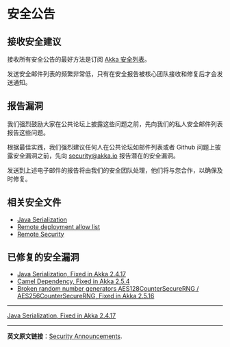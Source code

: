 # 安全公告
## 接收安全建议
接收所有安全公告的最好方法是订阅 [Akka 安全列表](https://groups.google.com/forum/#!forum/akka-security)。

发送安全邮件列表的频繁非常低，只有在安全报告被核心团队接收和修复后才会发送通知。

## 报告漏洞
我们强烈鼓励大家在公共论坛上披露这些问题之前，先向我们的私人安全邮件列表报告这些问题。

根据最佳实践，我们强烈建议任何人在公共论坛如邮件列表或者 Github 问题上披露安全漏洞之前，先向 [security@akka.io]() 报告潜在的安全漏洞。

发送到上述电子邮件的报告将由我们的安全团队处理，他们将与您合作，以确保及时修复。

## 相关安全文件

- [Java Serialization](https://doc.akka.io/docs/akka/current/serialization.html#java-serialization)
- [Remote deployment allow list](https://doc.akka.io/docs/akka/current/remoting.html#remote-deployment-allow-list)
- [Remote Security](https://doc.akka.io/docs/akka/current/remoting-artery.html#remote-security)

## 已修复的安全漏洞
- [Java Serialization, Fixed in Akka 2.4.17](https://doc.akka.io/docs/akka/current/security/2017-02-10-java-serialization.html)
- [Camel Dependency, Fixed in Akka 2.5.4](https://doc.akka.io/docs/akka/current/security/2017-08-09-camel.html)
- [Broken random number generators AES128CounterSecureRNG / AES256CounterSecureRNG, Fixed in Akka 2.5.16](https://doc.akka.io/docs/akka/current/security/2018-08-29-aes-rng.html)

----------

[Java Serialization, Fixed in Akka 2.4.17 ](https://doc.akka.io/docs/akka/current/security/2017-02-10-java-serialization.html)

----------
**英文原文链接**：[Security Announcements](https://doc.akka.io/docs/akka/current/security/index.html).